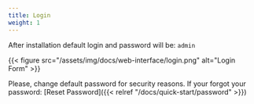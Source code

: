 ```yaml
---
title: Login
weight: 1
---
```


After installation default login and password will be: `admin`

{{< figure src="/assets/img/docs/web-interface/login.png" alt="Login Form" >}}

Please, change default password for security reasons.
If your forgot your password: [Reset Password]({{< relref "/docs/quick-start/password" >}})
